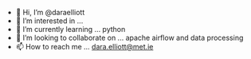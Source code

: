 - 👋 Hi, I’m @daraelliott
- 👀 I’m interested in ... 
- 🌱 I’m currently learning ... python
- 💞️ I’m looking to collaborate on ... apache airflow and data processing
- 📫 How to reach me ... dara.elliott@met.ie

<!---
daraelliott/daraelliott is a ✨ special ✨ repository because its `README.md` (this file) appears on your GitHub profile.
You can click the Preview link to take a look at your changes.
--->
